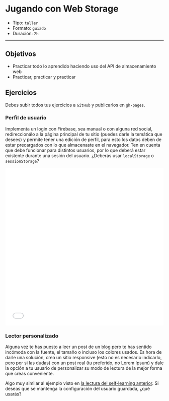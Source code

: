 # Jugando con Web Storage

- Tipo: `taller`
- Formato: `guiado`
- Duración: `2h`

***

## Objetivos

- Practicar todo lo aprendido haciendo uso del API de almacenamiento web
- Practicar, practicar y practicar

## Ejercicios

Debes subir todos tus ejercicios a `GitHub` y publicarlos en `gh-pages`.

### Perfil de usuario

Implementa un login con Firebase, sea manual o con alguna red social, 
redireccionálo a la página principal de tu sitio (puedes darle la temática que
desees) y permite tener una edición de perfil, para esto los datos deben de 
estar precargados con lo que almacenaste en el navegador. Ten en cuenta que
debe funcionar para distintos usuarios, por lo que deberá estar existente 
durante una sesión del usuario. ¿Deberás usar `localStorage` o `sessionStorage`?

<iframe height='500' scrolling='no' title='Edit Profile with Angular ' src='//codepen.io/DonPage/embed/HCjem/?height=265&theme-id=0&default-tab=result&embed-version=2' frameborder='no' allowtransparency='true' allowfullscreen='true' style='width: 100%;'>See the Pen <a href='https://codepen.io/DonPage/pen/HCjem/'>Edit Profile with Angular </a> by Don Page (<a href='https://codepen.io/DonPage'>@DonPage</a>) on <a href='https://codepen.io'>CodePen</a>.
</iframe>

### Lector personalizado

Alguna vez te has puesto a leer un post de un blog pero te has sentido incómoda
con la fuente, el tamaño o incluso los colores usados. Es hora de darle una 
solución, crea un sitio responsive (esto no es necesario indicarlo, pero por si
las dudas) con un post real (tu preferido, no Lorem Ipsum) y dale la opción a tu
usuario de personalizar su modo de lectura de la mejor forma que creas 
conveniente.

Algo muy similar al ejemplo visto en [la lectura del self-learning anterior](https://mdn.github.io/dom-examples/web-storage/). 
Si deseas que se mantenga la configuración del usuario guardada, ¿qué usarás?